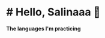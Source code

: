 <h1># Hello, Salinaaa 👋</h1>
<strong>The languages I'm practicing</strong><br>
<code><a height="20px" href="https://raw.githubusercontent.com/github/explore/80688e429a7d4ef2fca1e82350fe8e3517d3494d/topics/python/python.png"></a></code>
